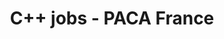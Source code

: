 ---
layout: jobs
title: C++ jobs - PACA France
filters:
  - cpp
  - C++
  - CPP
  - gcc
permalink: /jobs-cpp/
---